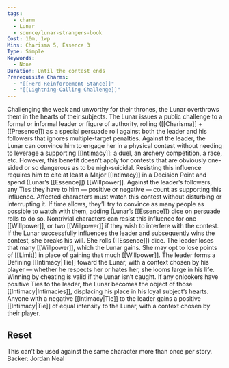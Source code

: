 ```yaml
---
tags:
  - charm
  - Lunar
  - source/lunar-strangers-book
Cost: 10m, 1wp
Mins: Charisma 5, Essence 3
Type: Simple
Keywords:
  - None
Duration: Until the contest ends
Prerequisite Charms:
  - "[[Herd-Reinforcement Stance]]"
  - "[[Lightning-Calling Challenge]]"
---
```

Challenging the weak and unworthy for their thrones, the Lunar overthrows them in the hearts of their subjects.
The Lunar issues a public challenge to a formal or informal leader or figure of authority, rolling ([[Charisma]] + [[Presence]]) as a special persuade roll against both the leader and his followers that ignores multiple-target penalties.
Against the leader, the Lunar can convince him to engage her in a physical contest without needing to leverage a supporting [[Intimacy]]: a duel, an archery competition, a race, etc. However, this benefit doesn’t apply for contests that are obviously one-sided or so dangerous as to be nigh-suicidal. Resisting this influence requires him to cite at least a Major [[Intimacy]] in a Decision Point and spend (Lunar’s [[Essence]]) [[Willpower]].
Against the leader’s followers, any Ties they have to him — positive or negative — count as supporting this influence. Affected characters must watch this contest without disturbing or interrupting it. If time allows, they’ll try to convince as many people as possible to watch with them, adding (Lunar’s [[Essence]]) dice on persuade rolls to do so. Nontrivial characters can resist this influence for one [[Willpower]], or two [[Willpower]] if they wish to interfere with the contest.
If the Lunar successfully influences the leader and subsequently wins the contest, she breaks his will. She rolls ([[Essence]]) dice. The leader loses that many [[Willpower]], which the Lunar gains. She may opt to lose points of [[Limit]] in place of gaining that much [[Willpower]]. The leader forms a Defining [[Intimacy|Tie]] toward the Lunar, with a context chosen by his player — whether he respects her or hates her, she looms large in his life. Winning by cheating is valid if the Lunar isn’t caught.
If any onlookers have positive Ties to the leader, the Lunar becomes the object of those [[Intimacy|Intimacies]], displacing his place in his loyal subject’s hearts. Anyone with a negative [[Intimacy|Tie]] to the leader gains a positive [[Intimacy|Tie]] of equal intensity to the Lunar, with a context chosen by their player.

## Reset 
This can’t be used against the same character more than once per story.
Backer: Jordan Neal